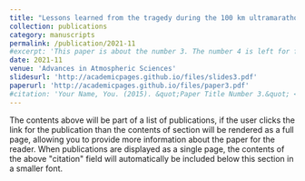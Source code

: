 ```yaml
---
title: "Lessons learned from the tragedy during the 100 km ultramarathon race in Baiyin, Gansu Province on 22 May 2021"
collection: publications
category: manuscripts
permalink: /publication/2021-11
#excerpt: 'This paper is about the number 3. The number 4 is left for future work.'
date: 2021-11
venue: 'Advances in Atmospheric Sciences'
slidesurl: 'http://academicpages.github.io/files/slides3.pdf'
paperurl: 'http://academicpages.github.io/files/paper3.pdf'
#citation: 'Your Name, You. (2015). &quot;Paper Title Number 3.&quot; <i>Journal 1</i>. 1(3).'
---
```


The contents above will be part of a list of publications, if the user clicks the link for the publication than the contents of section will be rendered as a full page, allowing you to provide more information about the paper for the reader. When publications are displayed as a single page, the contents of the above "citation" field will automatically be included below this section in a smaller font.
